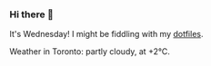 ### Hi there :wave:

It's Wednesday! I might be fiddling with my [dotfiles](https://github.com/bewuethr/dotfiles).

Weather in Toronto: partly cloudy, at +2°C.
